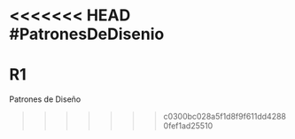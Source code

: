 <<<<<<< HEAD
#PatronesDeDisenio
=======
# R1
Patrones de Diseño
>>>>>>> c0300bc028a5f1d8f9f611dd42880fef1ad25510
